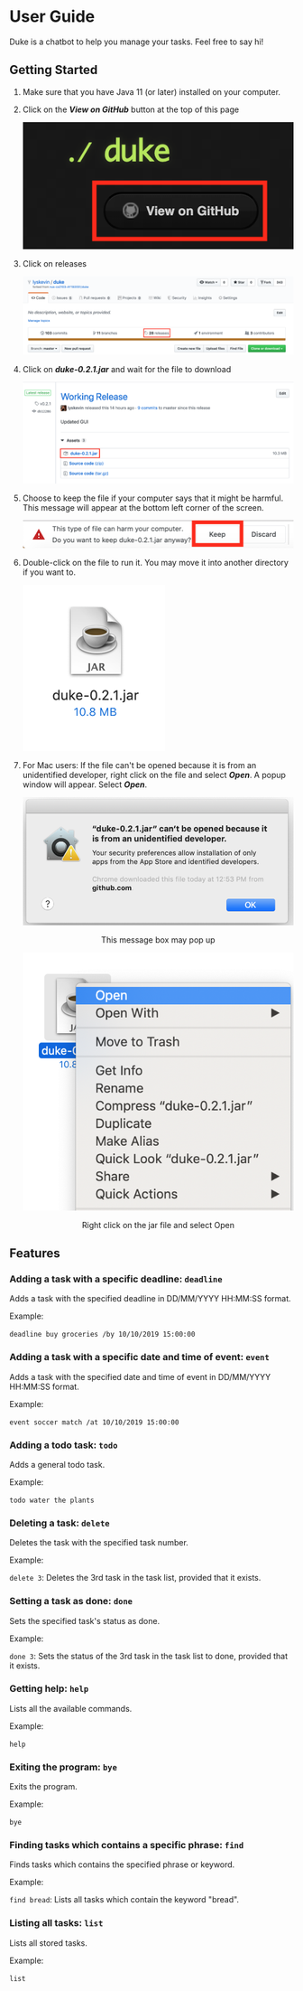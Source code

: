 # User Guide

Duke is a chatbot to help you manage your tasks. Feel free to say hi!

## Getting Started
1. Make sure that you have Java 11 (or later) installed on your computer.

2. Click on the **_View on GitHub_** button at the top of this page
    

    <img src="Step 2.png" alt="View on GitHub button">

3. Click on releases

    <img src="Step 3.png" alt="Releases tab">

4. Click on **_duke-0.2.1.jar_** and wait for the file to download

    <img src="Step 4.png" alt="Duke jar file on GitHub repository">

5. Choose to keep the file if your computer says that it might be harmful. This message will appear at the bottom left corner of the screen.
    
    <img src="Step 5.png" alt="Harmful file message">

6. Double-click on the file to run it. You may move it into another directory if you want to.
    
    <img src="Step 6.png" alt="Duke jar file on computer">

7. For Mac users: If the file can't be opened because it is from an unidentified developer, right click on the file and select **_Open_**. A popup window will appear. Select **_Open_**.
    
    <img src="Step 7.1.png" alt="Unidentified developer message">
    <p align="center">This message box may pop up</p>

    <img src="Step 7.2.png" alt="Right click window for Duke jar file">
    <p align="center">Right click on the jar file and select Open</p>

## Features 

### Adding a task with a specific deadline: `deadline`
Adds a task with the specified deadline in DD/MM/YYYY HH:MM:SS format.

Example: 

`deadline buy groceries /by 10/10/2019 15:00:00`

### Adding a task with a specific date and time of event: `event`
Adds a task with the specified date and time of event in DD/MM/YYYY HH:MM:SS format.

Example: 

`event soccer match /at 10/10/2019 15:00:00`

### Adding a todo task: `todo`
Adds a general todo task.

Example: 

`todo water the plants`

### Deleting a task: `delete`
Deletes the task with the specified task number.

Example: 

`delete 3`: Deletes the 3rd task in the task list, provided that it exists.

### Setting a task as done: `done`
Sets the specified task's status as done.

Example: 

`done 3`: Sets the status of the 3rd task in the task list to done, provided that it exists.

### Getting help: `help`
Lists all the available commands.

Example: 

`help`

### Exiting the program: `bye`
Exits the program.

Example: 

`bye`

### Finding tasks which contains a specific phrase: `find`
Finds tasks which contains the specified phrase or keyword.

Example: 

`find bread`: Lists all tasks which contain the keyword "bread".

### Listing all tasks: `list`
Lists all stored tasks.

Example: 

`list`
